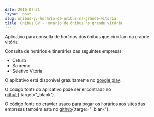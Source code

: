 ```yaml
---
date: 2016-07-31
layout: post
slug: onibus-gv-horario-de-onibus-na-grande-vitoria
title: Ônibus GV - Horário de ônibus na grande vitória
---
```


Aplicativo para consulta de horários dos ônibus que circulam na grande vitória.

Consulta de horários e itinerários das seguintes empresas:

- Ceturb
- Sanremo
- Seletivo Vitória

O aplicativo está disponível gratuitamente no [google play](https://play.google.com/store/apps/details?id=com.ionicframework.onibusgv).

O código fonte do aplicativo pode ser encontrado no [github](https://github.com/knoxzin1/onibus-gv){:target="_blank"}.

O código fonte do crawler usado para pegar os horários nos sites das empresas também está no [github](https://github.com/knoxzin1/onibus-gv-crawler){:target="_blank"}.
